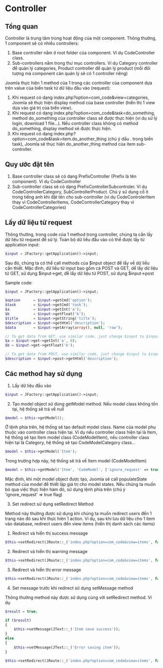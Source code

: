 # Controller

## Tồng quan

Controller là trung tâm trong hoạt động của một component. Thông thường, 1 component sẽ có nhiều controllers:

1. Base controller nằm ở root folder của component. Ví dụ CodeController class.
2. Sub-controllers nằm trong thư mục controllers. Ví dụ Category controller để quản lý categories, Product controller để quản lý product (mỗi đối tượng mà component càn quản lý sẽ có 1 controller riêng)

Joomla thực hiện 1 method của 1 trong các controller của component dựa trên value của biến task từ dữ liệu đầu vào (request):
1. Khi request có dạng index.php?option=com_code&view=categories, Joomla sẽ thực hiện display method của base controller (hiển thị 1 view dựa vào giá trị của biến view).
2. Khi request có dạng index.php?option=com_code&task=do_something, method do_something của controller class sẽ được thực hiện (ví dụ sử lý login, download 1 file...). Nếu controller class không có method do_something, display method sẽ được thực hiện.
3. Khi request có dạng index.php?option=com_code&task=item.do_another_thing (chú ý dấu . trong biến task), Joomla sẽ thục hiện do_another_thing method của item sub-controller.

## Quy ước đặt tên

1. Base controller class sẽ có dạng PrefixController (Prefix là tên component). Ví dụ CodeController
2. Sub-controller class sẽ có dạng PrefixControllerSubcontroler. Ví dụ CodeControllerCategory, SubControllerProduct. Chú ý sử dụng cố ít trong tiếng anh khi đặt tên cho sub-controller (ví dụ CodeControlerItem thay vì CodeControllerItems, CodeControllerCategory thay vì CodeControllerCategories)

## Lấy dữ liệu từ request

Thông thường, trong code của 1 method trong controller, chúng ta cần lấy dữ liệu từ request để sử lý. Toàn bộ dữ liều đầu vào có thể được lấy từ application input:

```php
$input = JFactory::getApplication()->input;
```

Sau đó, chúng ta có thể call methods của $input object để lấy về dữ liều cần thiết. Mặc đình, dữ liều từ input bao gồm cả POST và GET, dể lấy dữ liệu từ GET, sử dụng $input->get, đễ lấy dữ liệu từ POST, sử dụng $input->post

Sample code:

```php
$input = JFactory::getApplication()->input;

$option      = $input->getCmd('option');
$task        = $input->getCmd('task');
$a           = $input->getInt('a');
$b           = $input->getFloat('b');
$title       = $input->getString('title');
$description = $input->getHtml('description');
$data        = $input->getArray(array(), null, 'raw');

// To get data from GET, use similar code, just change $input to $input->get
$a = $input->get->getInt('a', 0);
$b = $input->get->getFloat('b');

// To get data from POST, use similar code, just change $input to $input->post
$description = $input->post->getHtml('description');
```
## Các method hay sử dụng

1. Lấy dữ liệu đầu vào

```php
$input = JFactory::getApplication()->input;
```

2. Tạo model object sử dùng getModel method. Nếu model class không tồn tại, hệ thống sẽ trả về null

```php
$model = $this->getModel();
```
Ở lệnh phía trên, hệ thống sẽ tạo default model class. Name của model phụ thuộc vào controller class hiện tại. Ví dụ nếu controller class hiện tại là Item, hệ thống sẽ tạo Item model class (CodeModelItem), nếu controller class hiện tại là Category, hệ thống sẽ tạo CodeModelCategory class...

```php
$model = $this->getModel('Item');
```
Trong trường hợp này, hệ thống sẽ trả về Item model (CodeModelItem)

```php
$model = $this->getModel('Item', 'CodeModel', ['ignore_request' => true]);
```
Mặc đinh, khi một model object được tạo, Joomla sẽ call populateState method của model để thiết lập giá trị cho model states. Nếu chúng ta muốn bỏ qua việc thực hiện hàm đó, sử dụng lệnh phía trên (chú ý 'ignore_request' => true flag)

3. Set redirect sử dụng setRedirect Method

Method này thường được sử dụng khi chúng ta muốn redirect users đến 1 trang nào đó sau khi thực hiên 1 action. Ví dụ, sau khi lưu dữ liệu cho 1 item vào database, redirect users đến view items (hiển thị danh sách các items)

1. Redirect và hiển thị success message

```php
$this->setRedirect(JRoute::_('index.php?option=com_code&view=items', false), JText::_('Item saved'));
```

2. Redirect và hiển thị warning message

```php
$this->setRedirect(JRoute::_('index.php?option=com_code&view=items', false), JText::_('Item saving error'), 'warning');
```

3. Redirect và hiển thị error message
```php
$this->setRedirect(JRoute::_('index.php?option=com_code&view=items', false), JText::_('Item saving error'), 'error');
```

4. Set message trước khi redirect sử dụng setMessage method

Thông thường method này được sử dụng cùng với setRedirect method. Ví dụ

```php
$result = true;

if ($result)
{
	$this->setMessage(JText::_('Item save success'));
}
else
{
	$this->setMessage(JText::_('Error saving item'));
}

$this->setRedirect(JRoute::_('index.php?option=com_code&view=items', false));
```
